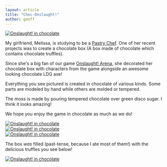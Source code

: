 ```yaml
---
layout: article
title: "Choc-Onslaught!"
author: geoff
---
```


<div class="full-frame">
	<a href="/media/images/posts/choconslaught/choconslaught_1.jpg">
		<img alt="Onslaught! in chocolate"
			src="/media/images/posts/choconslaught/choconslaught_1_thumb.jpg">
	</a>
</div>

My girlfriend, Melissa, is studying to be a [Pastry Chef][1]. One of her recent projects was to create a chocolate box (A box made of chocolate which contains chocolate truffles).

Since she's a big fan of our game [Onslaught! Arena][2], she decorated her chocolate box with characters from the game alongside an awesome looking chocolate LDG axe!

Everything you see pictured is created in chocolate of various kinds. Some parts are modeled by hand while others are molded or tempered.

The moss is made by pouring tempered chocolate over green disco sugar. I think it looks amazing!

We hope you enjoy the game in chocolate as much as we do!

<div class="full-frame">
	<a href="/media/images/posts/choconslaught/choco_xam.jpg">
		<img alt="Onslaught! in chocolate"
			src="/media/images/posts/choconslaught/choco_xam_thumb.jpg">
	</a>
</div>

<div class="full-frame">
	<a href="/media/images/posts/choconslaught/choco_beholder.jpg">
		<img alt="Onslaught! in chocolate"
			src="/media/images/posts/choconslaught/choco_beholder_thumb.jpg">
	</a>
</div>

<div class="full-frame">
	<a href="/media/images/posts/choconslaught/choco_bats.jpg">
		<img alt="Onslaught! in chocolate"
			src="/media/images/posts/choconslaught/choco_bats_thumb.jpg">
	</a>
</div>

The box *was* filled (past-tense, because I ate most of them!) with the delicious truffles you see below!

<div class="full-frame">
	<a href="/media/images/posts/choconslaught/truffles.jpg">
		<img alt="Onslaught! in chocolate"
			src="/media/images/posts/choconslaught/truffles_thumb.jpg">
	</a>
</div>

[1]: http://en.wikipedia.org/wiki/Pastry_chef
[2]: /onslaught_arena/

